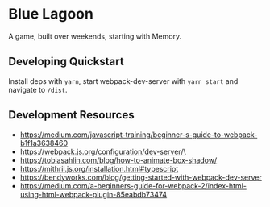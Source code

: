 # Blue Lagoon
A game, built over weekends, starting with Memory.

## Developing Quickstart
Install deps with `yarn`, start webpack-dev-server with `yarn start` and
navigate to `/dist`.

## Development Resources 
- https://medium.com/javascript-training/beginner-s-guide-to-webpack-b1f1a3638460
- https://webpack.js.org/configuration/dev-server/\
- https://tobiasahlin.com/blog/how-to-animate-box-shadow/
- https://mithril.js.org/installation.html#typescript
- https://bendyworks.com/blog/getting-started-with-webpack-dev-server
- https://medium.com/a-beginners-guide-for-webpack-2/index-html-using-html-webpack-plugin-85eabdb73474


